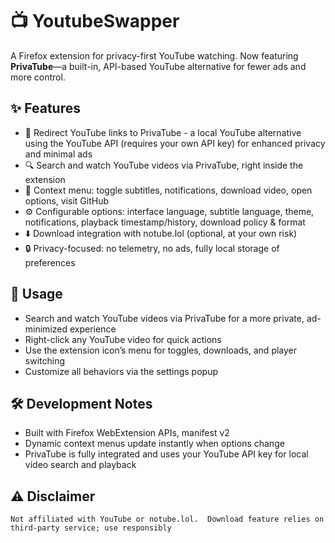# 📺 YoutubeSwapper

A Firefox extension for privacy-first YouTube watching. Now featuring **PrivaTube**—a built-in, API-based YouTube alternative for fewer ads and more control.

## ✨ Features

- 🔄 Redirect YouTube links to PrivaTube - a local YouTube alternative using the YouTube API (requires your own API key) for enhanced privacy and minimal ads
- 🔍 Search and watch YouTube videos via PrivaTube, right inside the extension
- 📝 Context menu: toggle subtitles, notifications, download video, open options, visit GitHub
- ⚙️ Configurable options: interface language, subtitle language, theme, notifications, playback timestamp/history, download policy & format
- ⬇️ Download integration with notube.lol (optional, at your own risk)
- 🔒 Privacy-focused: no telemetry, no ads, fully local storage of preferences

## 🚀 Usage

- Search and watch YouTube videos via PrivaTube for a more private, ad-minimized experience
- Right-click any YouTube video for quick actions
- Use the extension icon’s menu for toggles, downloads, and player switching
- Customize all behaviors via the settings popup

## 🛠 Development Notes

- Built with Firefox WebExtension APIs, manifest v2
- Dynamic context menus update instantly when options change
- PrivaTube is fully integrated and uses your YouTube API key for local video search and playback

## ⚠️ Disclaimer

`Not affiliated with YouTube or notube.lol. 
Download feature relies on third-party service; use responsibly`
